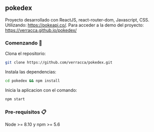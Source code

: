 ##  pokedex

Proyecto desarrollado con ReactJS, react-router-dom, Javascript, CSS. Utilizando: https://pokeapi.co/.
Para acceder a la demo del proyecto: https://verracca.github.io/pokedex/


### Comenzando 🚀

Clona el repositorio:
```sh
git clone https://github.com/verracca/pokedex.git
```
Instala las dependencias:
```sh
cd pokedex && npm install
```
Inicia la aplicacion con el comando:
```sh
npm start
```
  
### Pre-requisitos 📋

Node >= 8.10 y npm >= 5.6
 






